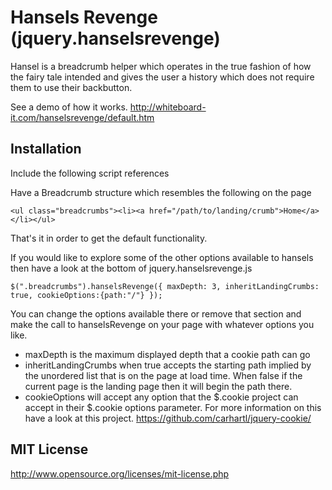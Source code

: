 ﻿# Hansels Revenge (jquery.hanselsrevenge)

Hansel is a breadcrumb helper which operates in the true fashion of how the fairy tale intended and gives the user a history which does not require them to use their backbutton.

See a demo of how it works.  http://whiteboard-it.com/hanselsrevenge/default.htm

## Installation

Include the following script references
	<script src="https://ajax.googleapis.com/ajax/libs/jquery/1.7.2/jquery.min.js" type="text/javascript"></script>
	<script src="jquery.cookie.js" type="text/javascript"></script>
	<!--[if lt IE 8]>
	<script type="text/javascript" src="json2.js"></script>
	<![endif]-->
	<script type="text/javascript" src="jquery.hanselsrevenge.js"></script>


Have a Breadcrumb structure which resembles the following on the page
	
	<ul class="breadcrumbs"><li><a href="/path/to/landing/crumb">Home</a></li></ul>

That's it in order to get the default functionality.

If you would like to explore some of the other options available to hansels then have a look at the bottom of jquery.hanselsrevenge.js 

	$(".breadcrumbs").hanselsRevenge({ maxDepth: 3, inheritLandingCrumbs: true, cookieOptions:{path:"/"} }); 

You can change the options available there or remove that section and make the call to hanselsRevenge on your page with whatever options you like.

* maxDepth is the maximum displayed depth that a cookie path can go
* inheritLandingCrumbs when true accepts the starting path implied by the unordered list that is on the page at load time.	When false if the current page is the landing page then it will begin the path there.
* cookieOptions will accept any option that the $.cookie project can accept in their $.cookie options parameter.	For more information on this have a look at this project.	 https://github.com/carhartl/jquery-cookie/

## MIT License

http://www.opensource.org/licenses/mit-license.php

